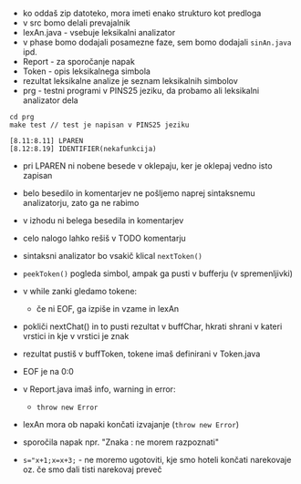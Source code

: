 - ko oddaš zip datoteko, mora imeti enako strukturo kot predloga
- v src bomo delali prevajalnik
- lexAn.java - vsebuje leksikalni analizator
- v phase bomo dodajali posamezne faze, sem bomo dodajali `sinAn.java` ipd.
- Report - za sporočanje napak
- Token - opis leksikalnega simbola
- rezultat leksikalne analize je seznam leksikalnih simbolov
- prg - testni programi v PINS25 jeziku, da probamo ali leksikalni analizator dela

```
cd prg
make test // test je napisan v PINS25 jeziku

[8.11:8.11] LPAREN
[8.12:8.19] IDENTIFIER(nekafunkcija)
```

- pri LPAREN ni nobene besede v oklepaju, ker je oklepaj vedno isto zapisan

- belo besedilo in komentarjev ne pošljemo naprej sintaksnemu analizatorju, zato ga ne rabimo
- v izhodu ni belega besedila in komentarjev
- celo nalogo lahko rešiš v TODO komentarju
- sintaksni analizator bo vsakič klical `nextToken()`
- `peekToken()` pogleda simbol, ampak ga pusti v bufferju (v spremenljivki)
- v while zanki gledamo tokene:
	- če ni EOF, ga izpiše in vzame in lexAn

- pokliči nextChat() in to pusti rezultat v buffChar, hkrati shrani v kateri vrstici in kje v vrstici je znak
- rezultat pustiš v buffToken, tokene imaš definirani v Token.java
- EOF je na 0:0
- v Report.java imaš info, warning in error:
	- `throw new Error`
- lexAn mora ob napaki končati izvajanje (`throw new Error`)
- sporočila napak npr. "Znaka : ne morem razpoznati"
- `s="x+1;x=x+3;` - ne moremo ugotoviti, kje smo hoteli končati narekovaje oz. če smo dali tisti narekovaj preveč